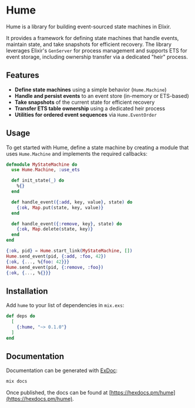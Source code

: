 # Hume

Hume is a library for building event-sourced state machines in Elixir.

It provides a framework for defining state machines that handle events, maintain state, and take snapshots for efficient recovery. The library leverages Elixir's `GenServer` for process management and supports ETS for event storage, including ownership transfer via a dedicated "heir" process.

## Features

- **Define state machines** using a simple behavior (`Hume.Machine`)
- **Handle and persist events** to an event store (in-memory or ETS-based)
- **Take snapshots** of the current state for efficient recovery
- **Transfer ETS table ownership** using a dedicated heir process
- **Utilities for ordered event sequences** via `Hume.EventOrder`

## Usage

To get started with Hume, define a state machine by creating a module that uses `Hume.Machine` and implements the required callbacks:

```elixir
defmodule MyStateMachine do
  use Hume.Machine, :use_ets

  def init_state(_) do
    %{}
  end

  def handle_event({:add, key, value}, state) do
    {:ok, Map.put(state, key, value)}
  end

  def handle_event({:remove, key}, state) do
    {:ok, Map.delete(state, key)}
  end
end

{:ok, pid} = Hume.start_link(MyStateMachine, [])
Hume.send_event(pid, {:add, :foo, 42})
{:ok, {..., %{foo: 42}}}
Hume.send_event(pid, {:remove, :foo})
{:ok, {..., %{}}}
```

## Installation

Add `hume` to your list of dependencies in `mix.exs`:

```elixir
def deps do
  [
    {:hume, "~> 0.1.0"}
  ]
end
```

## Documentation

Documentation can be generated with [ExDoc](https://github.com/elixir-lang/ex_doc):

```bash
mix docs
```

Once published, the docs can be found at [https://hexdocs.pm/hume](https://hexdocs.pm/hume).


